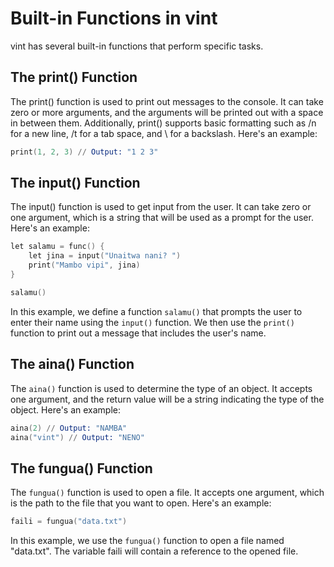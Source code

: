 # Built-in Functions in vint

vint has several built-in functions that perform specific tasks.

## The print() Function

The print() function is used to print out messages to the console. It can take zero or more arguments, and the arguments will be printed out with a space in between them. Additionally, print() supports basic formatting such as /n for a new line, /t for a tab space, and \\ for a backslash. Here's an example:

```s
print(1, 2, 3) // Output: "1 2 3"
```

## The input() Function

The input() function is used to get input from the user. It can take zero or one argument, which is a string that will be used as a prompt for the user. Here's an example:

```s
let salamu = func() {
    let jina = input("Unaitwa nani? ")
    print("Mambo vipi", jina)
}

salamu()
```

In this example, we define a function `salamu()` that prompts the user to enter their name using the `input()` function. We then use the `print()` function to print out a message that includes the user's name.

## The aina() Function

The `aina()` function is used to determine the type of an object. It accepts one argument, and the return value will be a string indicating the type of the object. Here's an example:

```s
aina(2) // Output: "NAMBA"
aina("vint") // Output: "NENO"
```

## The fungua() Function

The `fungua()` function is used to open a file. It accepts one argument, which is the path to the file that you want to open. Here's an example:

```s
faili = fungua("data.txt")
```

In this example, we use the `fungua()` function to open a file named "data.txt". The variable faili will contain a reference to the opened file.